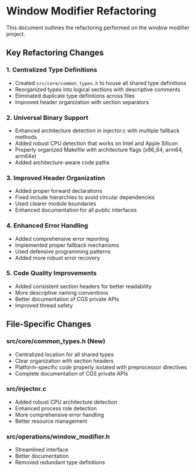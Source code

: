 # Window Modifier Refactoring

This document outlines the refactoring performed on the window modifier project.

## Key Refactoring Changes

### 1. Centralized Type Definitions
- Created `src/core/common_types.h` to house all shared type definitions
- Reorganized types into logical sections with descriptive comments
- Eliminated duplicate type definitions across files
- Improved header organization with section separators

### 2. Universal Binary Support
- Enhanced architecture detection in injector.c with multiple fallback methods
- Added robust CPU detection that works on Intel and Apple Silicon
- Properly organized Makefile with architecture flags (x86_64, arm64, arm64e)
- Added architecture-aware code paths

### 3. Improved Header Organization
- Added proper forward declarations
- Fixed include hierarchies to avoid circular dependencies
- Used clearer module boundaries
- Enhanced documentation for all public interfaces

### 4. Enhanced Error Handling
- Added comprehensive error reporting
- Implemented proper fallback mechanisms
- Used defensive programming patterns
- Added more robust error recovery

### 5. Code Quality Improvements
- Added consistent section headers for better readability
- More descriptive naming conventions
- Better documentation of CGS private APIs
- Improved thread safety

## File-Specific Changes

### src/core/common_types.h (New)
- Centralized location for all shared types
- Clear organization with section headers
- Platform-specific code properly isolated with preprocessor directives
- Complete documentation of CGS private APIs

### src/injector.c
- Added robust CPU architecture detection
- Enhanced process role detection
- More comprehensive error handling
- Better resource management

### src/operations/window_modifier.h
- Streamlined interface
- Better documentation
- Removed redundant type definitions
